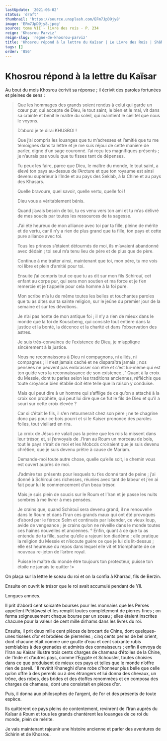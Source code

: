 ```yaml
---
lastUpdate: '2021-06-02'
status: 'draft'
thumbnail: 'https://source.unsplash.com/EFm7JpD9jy8'
image: 'EFm7JpD9jy8.jpeg'
source: tome VII - livre des rois - P. 234
reign: 'Khosrou Parviz'
reign-slug: 'regne-de-khosrou-parviz'
title: 'Khosrou répond à la lettre du Kaïsar | Le Livre des Rois | Shâhnâmeh'
tags: []
order: '056'
---
```


# Khosrou répond à la lettre du Kaïsar

Au bout du mois Khosrou écrivit sa réponse ; il écrivit des paroles fortunées et pleines de sens :

> Que les hommages des grands soient rendus à celui qui garde un cœur pur, qui accepte de Dieu, le tout saint, le bien et le mal, vit dans sa crainte et bénit le maître du soleil, qui maintient le ciel tel que nous le voyons.
>
> D’abord je te dirai KHUSBOI !
>
> Que j’ai compris les louanges que tu m’adresses et l’amitié que tu me témoignes dans ta lettre et je me suis réjoui de cette manière de parler, digne d’un sage couronné. l’ai reçu tes magnifiques présents ; je n’aurais pas voulu que tu fisses tant de dépenses.
>
> Tu peux les faire, parce que Dieu, le maître du monde, le tout saint, a élevé ton pays au-dessus de l’Arcture et que ton royaume est ainsi devenu supérieur à l’Inde et au pays des Seklab, à la Chine et au pays des Khasars.
>
> Quelle bravoure, quel savoir, quelle vertu, quelle foi !
>
> Dieu vous a véritablement bénis.
>
> Quand j’avais besoin de toi, tu es venu vers ton ami et tu m’as délivré de mes soucis par toutes les ressources de ta sagesse.
>
> J’ai été heureux de mon alliance avec toi par ta fille, pleine de mérite et de vertu, car il n’y a rien de plus grand que ta fille, ton pays et cette pure alliance avec toi.
>
> Tous les princes s’étaient détournés de moi, ils m’avaient abandonné avec dédain ; toi seul m’a tenu lieu de père et de plus que de père.
>
> Continue à me traiter ainsi, maintenant que toi, mon père, tu me vois roi libre et plein d’amitié pour toi.
>
> Ensuite j’ai compris tout ce que tu as dit sur mon fils Schirouï, cet enfant au corps pur, qui sera mon soutien et ma force et je t’en remercie et je t’appelle pour cela homme à la foi pure.
>
> Mon scribe m’a lu de même toutes les belles et touchantes paroles que tu as dites sur ta sainte religion, sur le jeûne du premier jour de la semaine et sur tes dévotions.
>
> Je n’ai pas honte de mon antique foi ; il n’y a rien de mieux dans le monde que la foi de Kouscbeng, qui consiste tout entière dans la justice et la bonté, la décence et la charité et dans l’observation des astres.
>
> Je suis très-convaincu de l’existence de Dieu, je m’appliqne sincèrement à la justice.
>
> Nous ne reconnaissons à Dieu ni compagnons, ni alliés, ni compagnes ; il n’est jamais caché et ne disparaîtra jamais ; nos pensées ne peuvent pas embrasser son être et c’est lui-même qui est ton guide vers la reconnaissance de son existence., ’
Quant à la croix du Messie, dont tu parles selon les traditions anciennes, réfléchis que toute croyance bien établie doit être telle que la raison y conduise.
>
> Mais qui peut dire à un homme qui s’afflige de ce qu’on a attaché à la croix son prophète, qui peut lui dire que ce fut le fils de Dieu et qu’il a souri sur cette croix élevée ?
>
> Car si c’était le fils, il s’en retournerait chez son père ; ne te chagrine donc pas pour ce bois pourri et si le Kaiser prononce des paroles folles, tout vieillard en rira.
>
> La croix de Jésus ne valait pas la peine que les rois la missent dans leur trésor, et, si j’envoyais de
.l’Iran au Roum un morceau de bois, tout le pays rrirait de moi et les Mobcds croiraient que je suis devenu chrétien, que je suis devenu prêtre à cause de Mariam.
>
> Demande-moi toute autre chose, quelle qu’elle soit, le chemin vous est ouvert auprès de moi.
>
> J’admire tes présents pour lesquels tu t’es donné tant de peine ; j’ai donné à Schirouï ces richesses, réunies avec tant de labeur et j’en ai fait pour lui le commencement d’un beau trésor.
>
> Mais je suis plein de soucis sur le Roum et l’Iran et je passe les nuits sombres à me livrer à mes pensées.
>
> Je crains que, quand Schirouï sera devenu grand, il ne renouvelle dans le Roum et dans l’Iran ces grands maux qui ont été provoqués d’abord par le féroce Selm et continués par lskender, ce vieux loup, avide de vengeance ; je crains qu’on ne réveille dans le monde toutes ces haines nouvelles et anciennes. °
Enfin, quant à ce que tu as entendu de ta fille, sache qu’elle a rajeuni ton diadème ; elle pratique la religion du Messie et n’écoute guère ce que je lui dis lit-dessus ; elle est heureuse du repos dans lequel elle vit et triomphante de ce nouveau re-jeton de l’arbre royal.
>
> Puisse le maître du monde être toujours ton protecteur, puisse ton étoile ne jamais te quitter !»

On plaça sur la lettre le sceau du roi et on la confia à Kharrad, fils de Berzin.

Ensuite on ouvrit le trésor que le roi avait accumulé pendant de Yll.

Longues années.

Il prit d’abord cent soixante bourses pour les monnaies que les Perses appellent Peïdâwesi et les remplit toutes complétement de pierres fines ; on ferma soigneusement chaque bourse par un sceau ; elles étaient inscrites chacune pour la valeur de cent mille dirhams dans les livres du roi.

Ensuite, il prit deux mille cent pièces de brocart de Chine, dont quelques-unes tissées d’or et brodées de pierreries ; cinq cents perles de bel orient, dont chacune était comme une goutte d’eau et cent soixante rubis semblables à des grenades et admirés des connaisseurs ; enfin il envoya de l’Iran au Kaïsar illustre trois cents charges de chameau d’étoiles de la Chine, de l’Inde et d’autres pays, comme l’Égypte et Schousler, toutes choisies dans ce que produisent de mieux ces pays et telles que le monde n’offre rien de pareil. ’
Il revêtit Khaneghi d’une robe d’honneur plus belle que celle qu’on offre à des perenls ou à des étrangers et lui donna des chevaux, un trône, des robes, des brides et des étoffes renommées et en composa des charges de chameau, dont une consistait en pièces d’or.

Puis, il donna aux philosophes de l’argent, de l’or et des présents de toute espèce.

Ils quittèrent ce pays pleins de contentement, revinrent de l’Iran auprès du Kaïsar à Roum et tous les grands chantèrent les louanges de ce roi du monde, plein de mérite.

Je vais maintenant rajeunir une histoire ancienne et parler des aventures de Schirin et de Khosrou.
